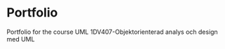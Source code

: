 Portfolio
=========

Portfolio for the course UML 1DV407-Objektorienterad analys och design med UML
